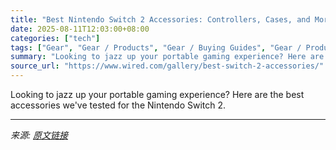 ```yaml
---
title: "Best Nintendo Switch 2 Accessories: Controllers, Cases, and More"
date: 2025-08-11T12:03:00+08:00
categories: ["tech"]
tags: ["Gear", "Gear / Products", "Gear / Buying Guides", "Gear / Products / Gaming", "video games", "Nintendo", "Console Games", "Shopping", "portable gaming", "Buying Guide"]
summary: "Looking to jazz up your portable gaming experience? Here are the best accessories we've tested for the Nintendo Switch 2."
source_url: "https://www.wired.com/gallery/best-switch-2-accessories/"
---
```


Looking to jazz up your portable gaming experience? Here are the best accessories we've tested for the Nintendo Switch 2.

---

*来源: [原文链接](https://www.wired.com/gallery/best-switch-2-accessories/)*

